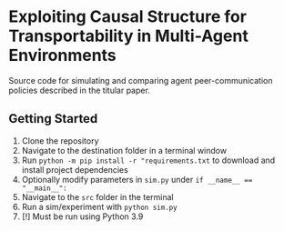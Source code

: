 # Exploiting Causal Structure for Transportability in Multi-Agent Environments

Source code for simulating and comparing agent peer-communication policies described in the titular paper. 

## Getting Started
1. Clone the repository
2. Navigate to the destination folder in a terminal window
3. Run `python -m pip install -r "requirements.txt` to download and install project dependencies
4. Optionally modify parameters in `sim.py` under `if __name__ == "__main__":`
5. Navigate to the `src` folder in the terminal
6. Run a sim/experiment with `python sim.py`
  1. [!] Must be run using Python 3.9
